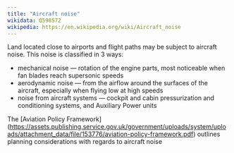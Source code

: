 ```yaml
---
title: "Aircraft noise"
wikidata: Q598572
wikipedia: https://en.wikipedia.org/wiki/Aircraft_noise
---
```


Land located close to airports and flight paths may be subject to aircraft noise. This noise is classified in 3 ways:

* mechanical noise — rotation of the engine parts, most noticeable when fan blades reach supersonic speeds
* aerodynamic noise — from the airflow around the surfaces of the aircraft, especially when flying low at high speeds
* noise from aircraft systems — cockpit and cabin pressurization and conditioning systems, and Auxiliary Power units

The [Aviation Policy Framework] (https://assets.publishing.service.gov.uk/government/uploads/system/uploads/attachment_data/file/153776/aviation-policy-framework.pdf) outlines planning considerations with regards to aircraft noise
